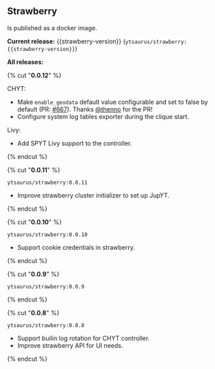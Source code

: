 ## Strawberry

Is published as a docker image.

**Current release:** {{strawberry-version}} (`ytsaurus/strawberry:{{strawberry-version}}`)

**All releases:**

{% cut "**0.0.12**" %}

CHYT:

- Make `enable_geodata` default value configurable and set to false by default (PR: [#667](https://github.com/ytsaurus/ytsaurus/pull/667)). Thanks [@thenno](https://github.com/thenno) for the PR!
- Configure system log tables exporter during the clique start.

Livy:

-  Add SPYT Livy support to the controller.

{% endcut %}

{% cut "**0.0.11**" %}

`ytsaurus/strawberry:0.0.11`

- Improve strawberry cluster initializer to set up JupYT.

{% endcut %}

{% cut "**0.0.10**" %}

`ytsaurus/strawberry:0.0.10`

- Support cookie credentials in strawberry.

{% endcut %}

{% cut "**0.0.9**" %}

`ytsaurus/strawberry:0.0.9`

{% endcut %}

{% cut "**0.0.8**" %}

`ytsaurus/strawberry:0.0.8`

- Support builin log rotation for CHYT controller.
- Improve strawberry API for UI needs.

{% endcut %}